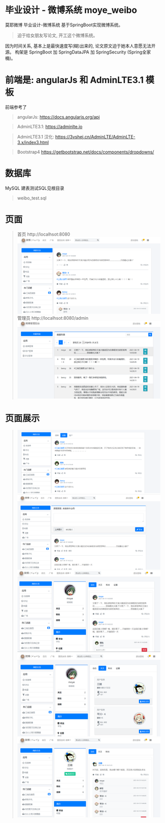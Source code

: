 # 毕业设计 - 微博系统  moye_weibo 
莫耶微博 
毕业设计-微博系统
基于SpringBoot实现微博系统。
> 迫于给女朋友写论文, 开工这个微博系统。

因为时间关系, 基本上是最快速度写(糊)出来的, 论文原文迫于她本人意愿无法开源。
构架是 SpringBoot 加 SpringDataJPA 加 SpringSecurity (Spring全家桶)。

# 前端是: angularJs 和 AdminLTE3.1 模板 

前端参考了
> angularJs: https://docs.angularjs.org/api

> AdminLTE3.1: https://adminlte.io

> AdminLTE3.1 汉化:  https://3vshej.cn/AdminLTE/AdminLTE-3.x/index3.html

> Bootstrap4 https://getbootstrap.net/docs/components/dropdowns/

# 数据库
MySQL  建表测试SQL见根目录  
> weibo_test.sql

# 页面
> 首页 http://localhsot:8080
![img.png](img.png)
> 管理员 http://localhsot:8080/admin
> ![img_1.png](img_1.png)

# 页面展示
> ![img_2.png](img_2.png)
> ![img_3.png](img_3.png)
> ![img_4.png](img_4.png)
> ![img_5.png](img_5.png)
> ![img_6.png](img_6.png)
